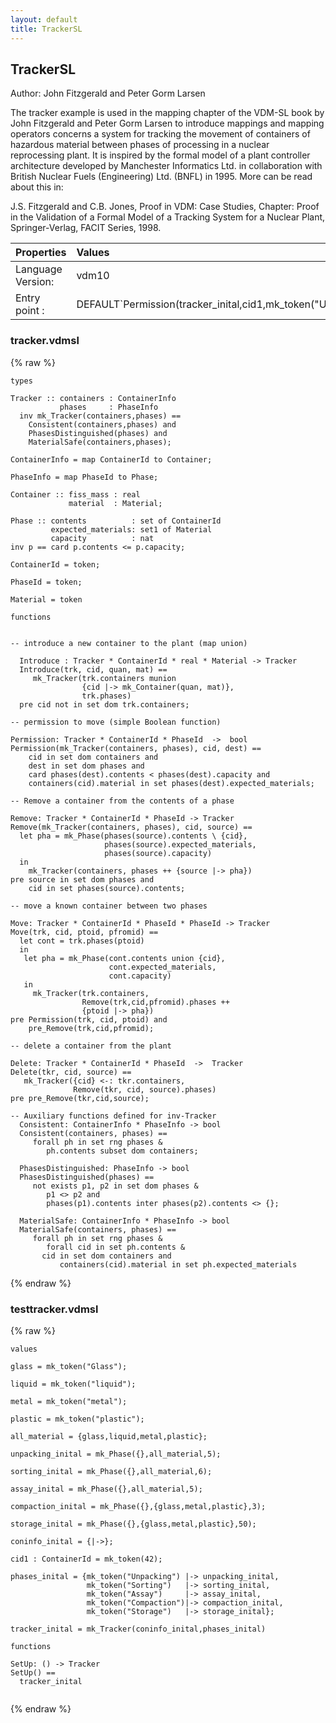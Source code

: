 ```yaml
---
layout: default
title: TrackerSL
---
```


## TrackerSL
Author: John Fitzgerald and Peter Gorm Larsen


The tracker example is used in the mapping chapter of the VDM-SL
book by John Fitzgerald and Peter Gorm Larsen to introduce 
mappings and mapping operators concerns a system for tracking the 
movement of containers of hazardous material between phases of 
processing in a nuclear reprocessing plant. It is inspired by 
the formal model of a plant controller architecture developed 
by Manchester Informatics Ltd. in collaboration with British 
Nuclear Fuels (Engineering) Ltd. (BNFL) in 1995. More can be 
read about this in:

J.S. Fitzgerald and C.B. Jones, Proof in VDM: Case Studies, 
Chapter: Proof in the Validation of a Formal Model of a 
Tracking System for a Nuclear Plant, Springer-Verlag,
FACIT Series, 1998.

| Properties | Values          |
| :------------ | :---------- |
|Language Version:| vdm10|
|Entry point     :| DEFAULT`Permission(tracker_inital,cid1,mk_token("Unpacking"))|


### tracker.vdmsl

{% raw %}
~~~
types

Tracker :: containers : ContainerInfo
           phases     : PhaseInfo
  inv mk_Tracker(containers,phases) ==
    Consistent(containers,phases) and
    PhasesDistinguished(phases) and
    MaterialSafe(containers,phases);

ContainerInfo = map ContainerId to Container;

PhaseInfo = map PhaseId to Phase;

Container :: fiss_mass : real
             material  : Material;

Phase :: contents          : set of ContainerId
         expected_materials: set1 of Material
      	 capacity          : nat
inv p == card p.contents <= p.capacity;

ContainerId = token;

PhaseId = token;

Material = token

functions


-- introduce a new container to the plant (map union)

  Introduce : Tracker * ContainerId * real * Material -> Tracker
  Introduce(trk, cid, quan, mat) == 
     mk_Tracker(trk.containers munion 
                {cid |-> mk_Container(quan, mat)},
                trk.phases)
  pre cid not in set dom trk.containers;

-- permission to move (simple Boolean function)

Permission: Tracker * ContainerId * PhaseId  ->  bool
Permission(mk_Tracker(containers, phases), cid, dest) == 
    cid in set dom containers and
    dest in set dom phases and 
    card phases(dest).contents < phases(dest).capacity and
    containers(cid).material in set phases(dest).expected_materials;

-- Remove a container from the contents of a phase

Remove: Tracker * ContainerId * PhaseId -> Tracker
Remove(mk_Tracker(containers, phases), cid, source) ==
  let pha = mk_Phase(phases(source).contents \ {cid},
                     phases(source).expected_materials,
                     phases(source).capacity)
  in
    mk_Tracker(containers, phases ++ {source |-> pha})
pre source in set dom phases and 
    cid in set phases(source).contents;
    
-- move a known container between two phases

Move: Tracker * ContainerId * PhaseId * PhaseId -> Tracker
Move(trk, cid, ptoid, pfromid) ==
  let cont = trk.phases(ptoid)
  in
   let pha = mk_Phase(cont.contents union {cid},
                      cont.expected_materials,
                      cont.capacity)
   in
     mk_Tracker(trk.containers,
                Remove(trk,cid,pfromid).phases ++ 
                {ptoid |-> pha})
pre Permission(trk, cid, ptoid) and 
    pre_Remove(trk,cid,pfromid);

-- delete a container from the plant

Delete: Tracker * ContainerId * PhaseId  ->  Tracker
Delete(tkr, cid, source) ==
   mk_Tracker({cid} <-: tkr.containers,
              Remove(tkr, cid, source).phases)
pre pre_Remove(tkr,cid,source);
    
-- Auxiliary functions defined for inv-Tracker
  Consistent: ContainerInfo * PhaseInfo -> bool
  Consistent(containers, phases) ==
     forall ph in set rng phases & 
        ph.contents subset dom containers;

  PhasesDistinguished: PhaseInfo -> bool
  PhasesDistinguished(phases) ==
     not exists p1, p2 in set dom phases &
        p1 <> p2 and 
        phases(p1).contents inter phases(p2).contents <> {};
	
  MaterialSafe: ContainerInfo * PhaseInfo -> bool
  MaterialSafe(containers, phases) ==                
     forall ph in set rng phases & 
        forall cid in set ph.contents &
	   cid in set dom containers and
           containers(cid).material in set ph.expected_materials

~~~
{% endraw %}

### testtracker.vdmsl

{% raw %}
~~~
values

glass = mk_token("Glass");

liquid = mk_token("liquid");

metal = mk_token("metal");

plastic = mk_token("plastic");

all_material = {glass,liquid,metal,plastic};

unpacking_inital = mk_Phase({},all_material,5);

sorting_inital = mk_Phase({},all_material,6);

assay_inital = mk_Phase({},all_material,5);

compaction_inital = mk_Phase({},{glass,metal,plastic},3);

storage_inital = mk_Phase({},{glass,metal,plastic},50);

coninfo_inital = {|->};

cid1 : ContainerId = mk_token(42);

phases_inital = {mk_token("Unpacking") |-> unpacking_inital,
                 mk_token("Sorting")   |-> sorting_inital,
                 mk_token("Assay")     |-> assay_inital,
                 mk_token("Compaction")|-> compaction_inital,
                 mk_token("Storage")   |-> storage_inital};

tracker_inital = mk_Tracker(coninfo_inital,phases_inital)

functions

SetUp: () -> Tracker
SetUp() ==
  tracker_inital
     
~~~
{% endraw %}

